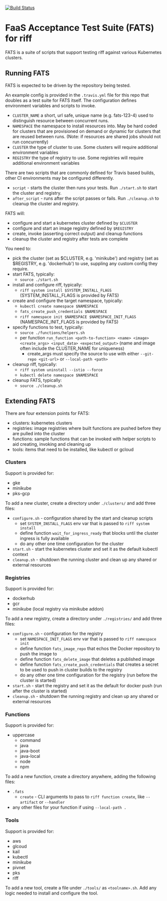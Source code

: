 [![Build Status](https://dev.azure.com/projectriff/projectriff/_apis/build/status/projectriff.fats?branchName=master)](https://dev.azure.com/projectriff/projectriff/_build/latest?definitionId=8&branchName=master)

# FaaS Acceptance Test Suite (FATS) for riff

FATS is a suite of scripts that support testing riff against various Kubernetes clusters.

## Running FATS

FATS is expected to be driven by the repository being tested.

An example config is provided in the `.travis.yml` file for this repo that doubles as a test suite for FATS itself. The configuration defines environment variables and scripts to invoke.

- `CLUSTER_NAME` a short, url safe, unique name (e.g. fats-123-4) used to distinguish resource between concurrent runs.
- `NAMESPACE` the namespace to install resources into. May be hard coded for clusters that are provisioned on demand or dynamic for clusters that are reused between runs. (Note: if resources are shared jobs should not run concurrently)
- `CLUSTER` the type of cluster to use. Some clusters will require additional environment variables
- `REGISTRY` the type of registry to use. Some registries will require additional environment variables

There are two scripts that are commonly defined for Travis based builds, other CI environments may be configured differently.

- `script` - starts the cluster then runs your tests. Run `./start.sh` to start the cluster and registry.
- `after_script` - runs after the script passes or fails. Run `./cleanup.sh` to cleanup the cluster and registry.

FATS will:

- configure and start a kubernetes cluster defined by `$CLUSTER`
- configure and start an image registry defined by `$REGISTRY`
- create, invoke (asserting correct output) and cleanup functions
- cleanup the cluster and registry after tests are complete

You need to:

- pick the cluster (set as $CLUSTER, e.g. 'minikube') and registry (set as $REGISTRY, e.g. 'dockerhub') to use, suppling any custom config they require.
- start FATS, typically:
  - `source ./start.sh`
- install and configure riff, typically:
  - `riff system install $SYSTEM_INSTALL_FLAGS` (SYSTEM_INSTALL_FLAGS is provided by FATS)
- create and configure the target namespace, typically:
  - `kubectl create namespace $NAMESPACE`
  - `fats_create_push_credentials $NAMESPACE`
  - `riff namespace init $NAMESPACE $NAMESPACE_INIT_FLAGS` (NAMESPACE_INIT_FLAGS is provided by FATS)
- specify functions to test, typically:
  - `source ./functions/helpers.sh`
  - per function `run_function <path-to-function> <name> <image> <create_args> <input_data> <expected_output>` (name and image often include the CLUSTER_NAME for uniqueness)
    - create_args must specify the source to use with either `--git-repo <git-url>` or `--local-path <path>`
- cleanup riff, typically:
  - `riff system uninstall --istio --force`
  - `kubectl delete namespace $NAMESPACE`
- cleanup FATS, typically:
  - `source ./cleanup.sh`


## Extending FATS

There are four extension points for FATS:

- clusters: kubernetes clusters
- registries: image registries where built functions are pushed before they are pulled into the cluster
- functions: sample functions that can be invoked with helper scripts to aid creating, invoking and cleaning up
- tools: items that need to be installed, like kubectl or gcloud

### Clusters

Support is provided for:

- gke
- minikube
- pks-gcp

To add a new cluster, create a directory under `./clusters/` and add three files:

- `configure.sh` - configuration shared by the start and cleanup scripts
  - set `SYSTEM_INSTALL_FLAGS` env var that is passed to `riff system install`
  - define function `wait_for_ingress_ready` that blocks until the cluster ingress is fully available
  - do any other one time configuration for the cluster
- `start.sh` - start the kubernetes cluster and set it as the default kubectl context
- `cleanup.sh` - shutdown the running cluster and clean up any shared or external resources

### Registries

Support is provided for:

- dockerhub
- gcr
- minikube (local registry via minikube addon)

To add a new registry, create a directory under `./registries/` and add three files:

- `configure.sh` - configuration for the registry
  - set `NAMESPACE_INIT_FLAGS` env var that is passed to `riff namespace init`
  - define function `fats_image_repo` that echos the Docker repository to push the image to
  - define function `fats_delete_image` that deletes a published image
  - define function `fats_create_push_credentials` that creates a secret to be used to push in cluster builds to the registry
  - do any other one time configuration for the registry (run before the cluster is started)
- `start.sh` - start the registry and set it as the default for docker push (run after the cluster is started)
- `cleanup.sh` - shutdown the running registry and clean up any shared or external resources

### Functions

Support is provided for:

- uppercase
  - command
  - java
  - java-boot
  - java-local
  - node
  - npm

To add a new function, create a directory anywhere, adding the following files:

- `.fats`
  - `create` - CLI arguments to pass to `riff function create`, like `--artifact` or `--handler`
- any other files for your function if using `--local-path .`

### Tools

Support is provided for:

- aws
- glcoud
- kail
- kubectl
- minikube
- pivnet
- pks
- riff

To add a new tool, create a file under `./tools/` as `<toolname>.sh`. Add any logic needed to install and configure the tool.
